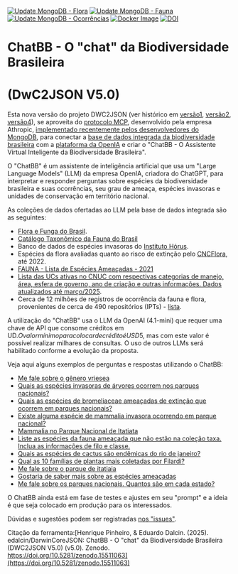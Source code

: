 [![Update MongoDB - Flora](https://github.com/edalcin/DarwinCoreJSON/actions/workflows/update-mongodb-flora.yml/badge.svg)](https://github.com/edalcin/DarwinCoreJSON/actions/workflows/update-mongodb-flora.yml)
[![Update MongoDB - Fauna](https://github.com/edalcin/DarwinCoreJSON/actions/workflows/update-mongodb-fauna.yml/badge.svg)](https://github.com/edalcin/DarwinCoreJSON/actions/workflows/update-mongodb-fauna.yml)
[![Update MongoDB - Ocorrências](https://github.com/edalcin/DarwinCoreJSON/actions/workflows/update-mongodb-occurrences.yml/badge.svg)](https://github.com/edalcin/DarwinCoreJSON/actions/workflows/update-mongodb-occurrences.yml)
[![Docker Image](https://github.com/edalcin/DarwinCoreJSON/actions/workflows/docker.yml/badge.svg)](https://github.com/edalcin/DarwinCoreJSON/pkgs/container/darwincorejson)
[![DOI](https://zenodo.org/badge/576212307.svg)](https://doi.org/10.5281/zenodo.10458671)

# ChatBB - O "chat" da Biodiversidade Brasileira
# (DwC2JSON V5.0)

Esta nova versão do projeto DWC2JSON (ver histórico em [versão1](https://github.com/edalcin/DarwinCoreJSON/blob/main/README.v1.md), [versão2](https://github.com/edalcin/DarwinCoreJSON/blob/main/README.v2..md), [versão4](https://github.com/edalcin/DarwinCoreJSON/blob/main/README.v4.md)), se aproveita do [protocolo MCP](https://www.anthropic.com/news/model-context-protocol), desenvolvido pela empresa Athropic, [implementado recentemente pelos desenvolvedores do MongoDB](https://www.mongodb.com/blog/post/announcing-mongodb-mcp-server), para conectar a [base de dados integrada da biodiversidade brasileira]() com a [plataforma da OpenIA](https://platform.openai.com/docs/overview) e criar o "ChatBB - O Assistente Virtual Inteligente da Biodiversidade Brasileira".

O "ChatBB" é um assistente de inteligência artificial que usa um "Large Language Models" (LLM) da empresa OpenIA, criadora do ChatGPT, para interpretar e responder perguntas sobre espécies da biodiversidade brasileira e suas ocorrências, seu grau de ameaça, espécies invasoras e unidades de conservação em território nacional.

As coleções de dados ofertadas ao LLM pela base de dados integrada são as seguintes:

* [Flora e Funga do Brasil](https://floradobrasil.jbrj.gov.br/consulta/).
* [Catálogo Taxonômico da Fauna do Brasil](http://fauna.jbrj.gov.br/)
* Banco de dados de espécies invasoras do [Instituto Hórus](https://institutohorus.org.br/).
* Espécies da flora avaliadas quanto ao risco de extinção pelo [CNCFlora](https://cncflora.jbrj.gov.br/), até 2022.
* [FAUNA - Lista de Espécies Ameaçadas - 2021](https://dados.mma.gov.br/dataset/especies-ameacadas/resource/544f9312-d4c6-4d12-b6ac-51bf3039bbb7)
* [Lista das UCs ativas no CNUC com respectivas categorias de manejo, área, esfera de governo, ano de criação e outras informações. Dados atualizados até março/2025](https://dados.mma.gov.br/dataset/unidadesdeconservacao/resource/f6bf9940-cf30-4ef2-927d-2bd278e4c8af).
* Cerca de 12 milhões de registros de ocorrência da fauna e flora, provenientes de cerca de 490 repositórios (IPTs) - [lista](https://github.com/edalcin/DarwinCoreJSON/blob/main/referencias/occurrences.csv).

A utilização do "ChatBB" usa o LLM da OpenAI (4.1-mini) que requer uma chave de API que consome créditos em UD$. O valor mínimo para colocar de crédito é USD$5, mas com este valor é possível realizar milhares de consultas. O uso de outros LLMs será habilitado conforme a evolução da proposta.

Veja aqui alguns exemplos de perguntas e respostas utilizando o ChatBB:

* [Me fale sobre o gênero vriesea](https://trilium.dalc.in/share/lFMRnEIBR5Yu)
* [Quais as espécies invasoras de árvores ocorrem nos parques nacionais?](https://trilium.dalc.in/share/I7vFC96GRy73)
* [Quais as espécies de bromeliaceae ameaçadas de extinção que ocorrem em parques nacionais?](https://trilium.dalc.in/share/nfGgiYw3jhX8)
* [Existe alguma espécie de mammalia invasora ocorrendo em parque nacional?](https://trilium.dalc.in/share/gq7VrTs1VQw9)
* [Mammalia no Parque Nacional de Itatiata](https://trilium.dalc.in/share/UP1QHZIKKImI)
* [Liste as espécies da fauna ameaçada que não estão na coleção taxa. Inclua as informações de filo e classe.](https://trilium.dalc.in/share/dX6Fpw2sC6J2)
* [Quais as espécies de cactus são endêmicas do rio de janeiro?](https://trilium.dalc.in/share/wHVjLmy2GYZH)
* [Qual as 10 famílias de plantas mais coletadas por Filardi?](https://trilium.dalc.in/share/So7cSpBzKg6X)
* [Me fale sobre o parque de itatiaia](https://trilium.dalc.in/share/8DooZZ2m6ZRD)
* [Gostaria de saber mais sobre as espécies ameaçadas](https://trilium.dalc.in/share/hYv76no1dEgS)
* [Me fale sobre os parques nacionais. Quantos são em cada estado?](https://trilium.dalc.in/share/ULXsWsPpnSy1)

O ChatBB ainda está em fase de testes e ajustes em seu "prompt" e a ideia é que seja colocado em produção para os interessados.

Dúvidas e sugestões podem ser registradas [nos "issues"](https://github.com/edalcin/DarwinCoreJSON/issues).

Citação da ferramenta:[Henrique Pinheiro, & Eduardo Dalcin. (2025). edalcin/DarwinCoreJSON: ChatBB - O "chat" da Biodiversidade Brasileira (DWC2JSON V5.0) (v5.0). Zenodo. https://doi.org/10.5281/zenodo.15511063](https://doi.org/10.5281/zenodo.15511063)
